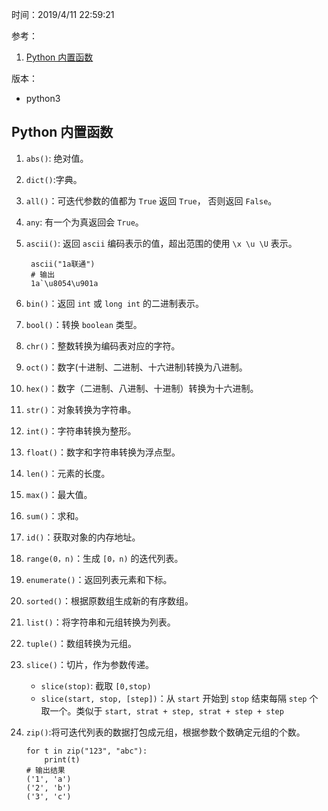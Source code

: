 时间：2019/4/11 22:59:21 

参考：

1. [Python 内置函数](http://www.runoob.com/python3/python3-built-in-functions.html)

版本：

* python3

## Python 内置函数   

1. `abs()`: 绝对值。
2. `dict()`:字典。
3. `all()`：可迭代参数的值都为 `True` 返回 `True`， 否则返回 `False`。
4. `any`: 有一个为真返回会 `True`。
5. `ascii()`: 返回 `ascii` 编码表示的值，超出范围的使用 `\x \u \U` 表示。

		ascii("1a联通")
		# 输出
		1a`\u8054\u901a
6. `bin()`：返回 `int` 或 `long int` 的二进制表示。
7. `bool()`：转换 `boolean` 类型。
8. `chr()`：整数转换为编码表对应的字符。
9. `oct()`：数字(十进制、二进制、十六进制)转换为八进制。
9. `hex()`：数字（二进制、八进制、十进制）转换为十六进制。
10. `str()`：对象转换为字符串。
10. `int()`：字符串转换为整形。
11. `float()`：数字和字符串转换为浮点型。
11. `len()`：元素的长度。
12. `max()`：最大值。
13. `sum()`：求和。
12. `id()`：获取对象的内存地址。
12. `range(0，n)`：生成 `[0，n)` 的迭代列表。
13. `enumerate()`：返回列表元素和下标。
13. `sorted()`：根据原数组生成新的有序数组。
14. `list()`：将字符串和元组转换为列表。
14. `tuple()`：数组转换为元组。
15. `slice()`：切片，作为参数传递。
	* `slice(stop)`: 截取 `[0,stop)`
	* `slice(start, stop, [step])`：从 `start` 开始到 `stop` 结束每隔 `step` 个取一个。类似于 `start, strat + step, strat + step + step`

14. `zip()`:将可迭代列表的数据打包成元组，根据参数个数确定元组的个数。

		for t in zip("123", "abc"):
		    print(t)
		# 输出结果
		('1', 'a')
		('2', 'b')
		('3', 'c')